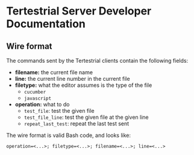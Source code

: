 # Tertestrial Server Developer Documentation


## Wire format

The commands sent by the Tertestrial clients contain the following fields:
* __filename:__ the current file name
* __line:__ the current line number in the current file
* __filetype:__ what the editor assumes is the type of the file
  * `cucumber`
  * `javascript`
* __operation:__ what to do
  * `test_file`: test the given file
  * `test_file_line`: test the given file at the given line
  * `repeat_last_test`: repeat the last test sent

The wire format is valid Bash code, and looks like:

```
operation=<...>; filetype=<...>; filename=<...>; line=<...>
```
